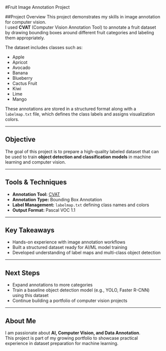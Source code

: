 #Fruit Image Annotation Project

##Project Overview
This project demonstrates my skills in image annotation for computer vision.  
I used **CVAT** (Computer Vision Annotation Tool) to annotate a fruit dataset by drawing bounding boxes around different fruit categories and labeling them appropriately.  

The dataset includes classes such as:
- Apple
- Apricot
- Avocado
- Banana
- Blueberry
- Cactus Fruit
- Kiwi
- Lime
- Mango

These annotations are stored in a structured format along with a `labelmap.txt` file, which defines the class labels and assigns visualization colors.

---

## Objective
The goal of this project is to prepare a high-quality labeled dataset that can be used to train **object detection and classification models** in machine learning and computer vision.

---

## Tools & Techniques
- **Annotation Tool:** [CVAT](https://cvat.ai/)  
- **Annotation Type:** Bounding Box Annotation  
- **Label Management:** `labelmap.txt` defining class names and colors  
- **Output Format:** Pascal VOC 1.1

---

## Key Takeaways
- Hands-on experience with image annotation workflows 
- Built a structured dataset ready for AI/ML model training 
- Developed understanding of label maps and multi-class object detection 

---

## Next Steps
- Expand annotations to more categories  
- Train a baseline object detection model (e.g., YOLO, Faster R-CNN) using this dataset  
- Continue building a portfolio of computer vision projects 

---

## About Me
I am passionate about **AI, Computer Vision, and Data Annotation**.  
This project is part of my growing portfolio to showcase practical experience in dataset preparation for machine learning.

